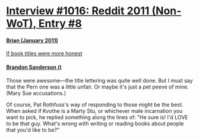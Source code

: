 # [Interview #1016: Reddit 2011 (Non-WoT), Entry #8](https://www.theoryland.com/intvmain.php?i=1016#8)

#### [Brian (January 2011)](http://www.reddit.com/r/Fantasy/comments/ezqzr/if_book_titles_were_more_honest/c1c8a0q?context=3)

[If book titles were more honest](http://mightygodking.com/index.php/2008/10/20/mgk-versus-his-adolescent-reading-habits/)

#### [Brandon Sanderson ()](http://www.reddit.com/r/Fantasy/comments/ezqzr/if_book_titles_were_more_honest/c1c8a0q)

Those were awesome—the title lettering was quite well done. But I must say that the Pern one was a little unfair. Or maybe it's just a pet peeve of mine. (Mary Sue accusations.)

Of course, Pat Rothfuss's way of responding to those might be the best. When asked if Kvothe is a Marty Stu, or whichever male incarnation you want to pick, he replied something along the lines of: "He sure is! I'd LOVE to be that guy. What's wrong with writing or reading books about people that you'd like to be?"


